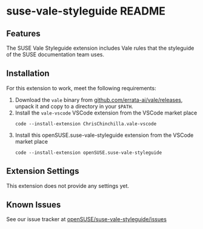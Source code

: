 # suse-vale-styleguide README

## Features

The SUSE Vale Styleguide extension includes Vale rules that the styleguide of
the SUSE documentation team uses.

## Installation

For this extension to work, meet the following requirements:

1. Download the `vale` binary from
   [github.com/errata-ai/vale/releases](https://github.com/errata-ai/vale/releases),
   unpack it and copy to a directory in your `$PATH`.
2. Install the `vale-vscode` VSCode extension from the VSCode market place
    ```
    code --install-extension ChrisChinchilla.vale-vscode
    ```
3. Install this openSUSE.suse-vale-styleguide extension from the VSCode market
   place
    ```
    code --install-extension openSUSE.suse-vale-styleguide
    ```


## Extension Settings

This extension does not provide any settings yet.

## Known Issues

See our issue tracker at
[openSUSE/suse-vale-styleguide/issues](https://github.com/openSUSE/suse-vale-styleguide/issues)
